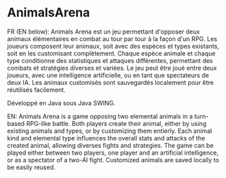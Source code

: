 # AnimalsArena

FR (EN below):
Animals Arena est un jeu permettant d'opposer deux animaux élémentaires en combat au tour par tour à la façon d'un RPG. 
Les joueurs composent leur animaux, soit avec des espèces et types existants, soit en les customisant complètement.
Chaque espèce animale et chaque type conditionne des statistiques et attaques différentes, permettant des combats et stratégies diverses et variées.
Le jeu peut être joué entre deux joueurs, avec une intelligence artificielle, ou en tant que spectateurs de deux IA.
Les animaux customisés sont sauvegardés localement pour être réutilisés facilement.

Développé en Java sous Java SWING.

EN:
Animals Arena is a game opposing two elemental animals in a turn-based RPG-like battle.
Both players create their animal, either by using existing animals and types, or by customizing them entierly.
Each animal kind and elemental type influences the overall stats and attacks of the created animal, allowing diverses fights and strategies.
The game can be played either between two players, one player and an artificial intelligence, or as a spectator of a two-AI fight.
Customized animals are saved locally to be easily reused.
